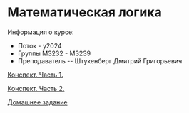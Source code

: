 # Математическая логика

Информация о курсе:

* Поток - y2024
* Группы М3232 - М3239
* Преподаватель -- Штукенберг Дмитрий Григорьевич


[Конспект. Часть 1.](./Logic_1.pdf)

[Конспект. Часть 2.](./Logic_2.pdf)

[Домашнее задание](./HomeWork.pdf)

